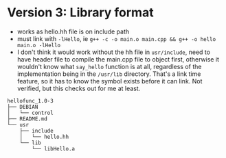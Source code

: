 # Version 3: Library format

* works as hello.hh file is on include path
* must link with `-lHello`, ie `g++ -c -o main.o main.cpp && g++ -o hello main.o -lHello`
* I don't think it would work without the hh file in `usr/include`, need to have header file to compile the main.cpp file to object first, otherwise it wouldn't know what `say_hello` function is at all, regardless of the implementation being in the `/usr/lib` directory. That's a link time feature, so it has to know the symbol exists before it can link. Not verified, but this checks out for me at least.

```
hellofunc_1.0-3
├── DEBIAN
│   └── control
├── README.md
└── usr
    ├── include
    │   └── hello.hh
    └── lib
        └── libHello.a
```
